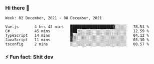 ### Hi there 👋
<!--START_SECTION:waka-->
```text
Week: 02 December, 2021 - 08 December, 2021

Vue.js       4 hrs 43 mins   ███████████████████▓░░░░░   78.53 % 
C#           45 mins         ███░░░░░░░░░░░░░░░░░░░░░░   12.59 % 
TypeScript   14 mins         █░░░░░░░░░░░░░░░░░░░░░░░░   04.12 % 
JavaScript   11 mins         ▓░░░░░░░░░░░░░░░░░░░░░░░░   03.30 % 
tsconfig     2 mins          ░░░░░░░░░░░░░░░░░░░░░░░░░   00.57 % 
```
<!--END_SECTION:waka-->
<!--
**TG4LAaron/TG4LAaron** is a ✨ _special_ ✨ repository because its `README.md` (this file) appears on your GitHub profile.

Here are some ideas to get you started:

- 🔭 I’m currently working on ...
- 🌱 I’m currently learning ...
- 👯 I’m looking to collaborate on ...
- 🤔 I’m looking for help with ...
- 💬 Ask me about ...
- 📫 How to reach me: ...
- 😄 Pronouns: ...
- ⚡ Fun fact: ...
-->
### ⚡ Fun fact: Shit dev
